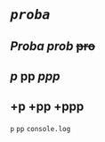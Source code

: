 #  *`proba`*
*Proba*
_prob_
~~pro~~
---
*p*
**pp**
***ppp***
---
+p
+pp
+ppp
---
`p`
`pp`
`console.log`
